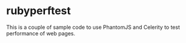 rubyperftest
============

This is a couple of sample code to use PhantomJS and Celerity to test performance of web pages.
